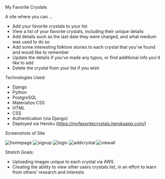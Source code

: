 My Favorite Crystals

A site where you can ...
* Add your favorite crystals to your list
* View a list of your favorite crystals, including their unique details
* Add details such as the last date they were charged, and what medium was used to do so
* Add some interesting folklore stories to each crystal that you've found and would like to remember
* Update the details if you've made any typos, or find additional info you'd like to add
* Delete the crystal from your list if you wish

Technologies Used: 
* Django
* Python
* PostgreSQL
* Materialize CSS
* HTML
* CSS
* Authentication (via Django)
* Deployed via Heroku
(https://myfavoritecrystals.herokuapp.com/)

Screenshots of Site

![homepage](https://i.imgur.com/whVgcQV.png)
![signup](https://i.imgur.com/qNJmRrM.png)
![login](https://i.imgur.com/tYT96C8.png)
![addcrystal](https://i.imgur.com/rAgBM9Y.png)
![viewall](https://i.imgur.com/I7YsEdw.png)

Stretch Goals:
* Uploading images unique to each crystal via AWS 
* Creating the ability to view other users crystals list, in an effort to learn from others' research and interests